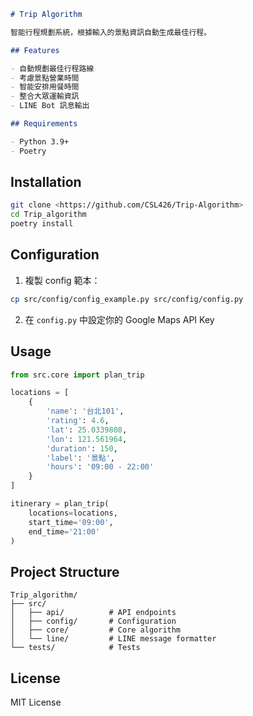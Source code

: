```markdown
# Trip Algorithm

智能行程規劃系統，根據輸入的景點資訊自動生成最佳行程。

## Features

- 自動規劃最佳行程路線
- 考慮景點營業時間
- 智能安排用餐時間
- 整合大眾運輸資訊
- LINE Bot 訊息輸出

## Requirements 

- Python 3.9+
- Poetry
```

## Installation

```bash
git clone <https://github.com/CSL426/Trip-Algorithm>
cd Trip_algorithm
poetry install
```

## Configuration

1. 複製 config 範本：
```bash
cp src/config/config_example.py src/config/config.py
```

2. 在 `config.py` 中設定你的 Google Maps API Key

## Usage

```python
from src.core import plan_trip

locations = [
    {
        'name': '台北101',
        'rating': 4.6,
        'lat': 25.0339808,
        'lon': 121.561964,
        'duration': 150,
        'label': '景點',
        'hours': '09:00 - 22:00'
    }
]

itinerary = plan_trip(
    locations=locations,
    start_time='09:00',
    end_time='21:00'
)
```

## Project Structure

```
Trip_algorithm/
├── src/
│   ├── api/          # API endpoints
│   ├── config/       # Configuration
│   ├── core/         # Core algorithm
│   └── line/         # LINE message formatter
└── tests/            # Tests
```

## License

MIT License
```
